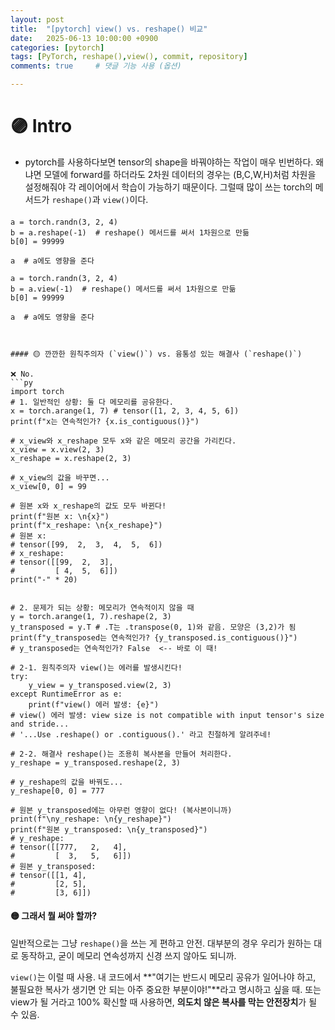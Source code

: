 ```yaml
---
layout: post
title:  "[pytorch] view() vs. reshape() 비교"
date:   2025-06-13 10:00:00 +0900
categories: [pytorch]
tags: [PyTorch, reshape(),view(), commit, repository]
comments: true     # 댓글 기능 사용 (옵션)

---
```



# 🟣 Intro
- pytorch를 사용하다보면 tensor의 shape을 바꿔야하는 작업이 매우 빈번하다. 왜냐면 모델에 forward를 하더라도 2차원 데이터의 경우는 (B,C,W,H)처럼 차원을 설정해줘야 각 레이어에서 학습이 가능하기 때문이다. 그럴때 많이 쓰는 torch의 메서드가 `reshape()`과 `view()`이다.


#### 
```
a = torch.randn(3, 2, 4)
b = a.reshape(-1)  # reshape() 메서드를 써서 1차원으로 만듦
b[0] = 99999

a  # a에도 영향을 준다

a = torch.randn(3, 2, 4)
b = a.view(-1)  # reshape() 메서드를 써서 1차원으로 만듦
b[0] = 99999

a  # a에도 영향을 준다



#### 🟡 깐깐한 원칙주의자 (`view()`) vs. 융통성 있는 해결사 (`reshape()`)

❌ No.
```py
import torch
# 1. 일반적인 상황: 둘 다 메모리를 공유한다.
x = torch.arange(1, 7) # tensor([1, 2, 3, 4, 5, 6])
print(f"x는 연속적인가? {x.is_contiguous()}")

# x_view와 x_reshape 모두 x와 같은 메모리 공간을 가리킨다.
x_view = x.view(2, 3)
x_reshape = x.reshape(2, 3)

# x_view의 값을 바꾸면...
x_view[0, 0] = 99

# 원본 x와 x_reshape의 값도 모두 바뀐다!
print(f"원본 x: \n{x}")
print(f"x_reshape: \n{x_reshape}")
# 원본 x:
# tensor([99,  2,  3,  4,  5,  6])
# x_reshape:
# tensor([[99,  2,  3],
#         [ 4,  5,  6]])
print("-" * 20)


# 2. 문제가 되는 상황: 메모리가 연속적이지 않을 때
y = torch.arange(1, 7).reshape(2, 3)
y_transposed = y.T # .T는 .transpose(0, 1)와 같음. 모양은 (3,2)가 됨
print(f"y_transposed는 연속적인가? {y_transposed.is_contiguous()}")
# y_transposed는 연속적인가? False  <-- 바로 이 때!

# 2-1. 원칙주의자 view()는 에러를 발생시킨다!
try:
    y_view = y_transposed.view(2, 3)
except RuntimeError as e:
    print(f"view() 에러 발생: {e}")
# view() 에러 발생: view size is not compatible with input tensor's size and stride...
# '...Use .reshape() or .contiguous().' 라고 친절하게 알려주네!

# 2-2. 해결사 reshape()는 조용히 복사본을 만들어 처리한다.
y_reshape = y_transposed.reshape(2, 3)

# y_reshape의 값을 바꿔도...
y_reshape[0, 0] = 777

# 원본 y_transposed에는 아무런 영향이 없다! (복사본이니까)
print(f"\ny_reshape: \n{y_reshape}")
print(f"원본 y_transposed: \n{y_transposed}")
# y_reshape:
# tensor([[777,   2,   4],
#         [  3,   5,   6]])
# 원본 y_transposed:
# tensor([[1, 4],
#         [2, 5],
#         [3, 6]])
```

 #### 🟡 그래서 뭘 써야 할까?
일반적으로는 그냥 `reshape()`을 쓰는 게 편하고 안전.
대부분의 경우 우리가 원하는 대로 동작하고, 굳이 메모리 연속성까지 신경 쓰지 않아도 되니까.

`view()`는 이럴 때 사용.
내 코드에서 **"여기는 반드시 메모리 공유가 일어나야 하고, 불필요한 복사가 생기면 안 되는 아주 중요한 부분이야!"**라고 명시하고 싶을 때. 또는 view가 될 거라고 100% 확신할 때 사용하면, **의도치 않은 복사를 막는 안전장치**가 될 수 있음.
